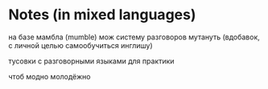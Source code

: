 # Notes (in mixed languages)

на базе мамбла (mumble) мож систему разговоров мутануть (вдобавок, с личной целью самообучиться инглишу)

тусовки с разговорными языками для практики

чтоб модно молодёжно
